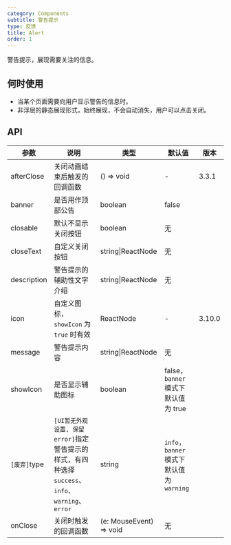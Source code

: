 ```yaml
---
category: Components
subtitle: 警告提示
type: 反馈
title: Alert
order: 1
---
```


警告提示，展现需要关注的信息。

## 何时使用

- 当某个页面需要向用户显示警告的信息时。
- 非浮层的静态展现形式，始终展现，不会自动消失，用户可以点击关闭。

## API

| 参数 | 说明 | 类型 | 默认值 | 版本 |
| --- | --- | --- | --- | --- |
| afterClose | 关闭动画结束后触发的回调函数 | () => void | - | 3.3.1 |
| banner | 是否用作顶部公告 | boolean | false |  |
| closable | 默认不显示关闭按钮 | boolean | 无 |  |
| closeText | 自定义关闭按钮 | string\|ReactNode | 无 |  |
| description | 警告提示的辅助性文字介绍 | string\|ReactNode | 无 |  |
| icon | 自定义图标，`showIcon` 为 `true` 时有效 | ReactNode | - | 3.10.0 |
| message | 警告提示内容 | string\|ReactNode | 无 |  |
| showIcon | 是否显示辅助图标 | boolean | false，`banner` 模式下默认值为 true |  |
| `[废弃]`type | `[UI暂无外观设置, 保留error]`指定警告提示的样式，有四种选择 `success`、`info`、`warning`、`error` | string | `info`，`banner` 模式下默认值为 `warning` |  |
| onClose | 关闭时触发的回调函数 | (e: MouseEvent) => void | 无 |  |

